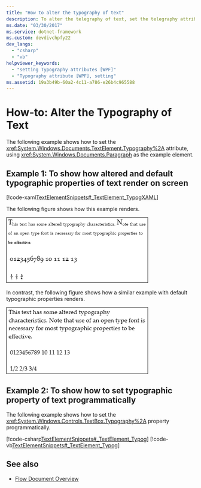 ```yaml
---
title: "How to alter the typography of text"
description: To alter the telegraphy of text, set the telegraphy attribute. You can set the typographic property of text programmatically. You can see how altered and default telegraphy properties of text render on screen each with an example.
ms.date: "03/30/2017"
ms.service: dotnet-framework
ms.custom: devdivchpfy22
dev_langs: 
  - "csharp"
  - "vb"
helpviewer_keywords: 
  - "setting Typography attributes [WPF]"
  - "Typography attribute [WPF], setting"
ms.assetid: 19a3b49b-60a2-4c11-a786-e26b4c965588
---
```

# How-to: Alter the Typography of Text

The following example shows how to set the <xref:System.Windows.Documents.TextElement.Typography%2A> attribute, using <xref:System.Windows.Documents.Paragraph> as the example element.

## Example 1: To show how altered and default typographic properties of text render on screen

[!code-xaml[TextElementSnippets#_TextElement_TypogXAML](~/samples/snippets/csharp/VS_Snippets_Wpf/TextElementSnippets/CSharp/Window1.xaml#_textelement_typogxaml)]

The following figure shows how this example renders.

![Screenshot: Text element with altered typography](./media/textelement-typog.png "TextElement_Typog")

In contrast, the following figure shows how a similar example with default typographic properties renders.

![Screenshot: Text element with default typography](./media/textelement-typog-default.png "TextElement_Typog_Default")

## Example 2: To show how to set typographic property of text programmatically

The following example shows how to set the <xref:System.Windows.Controls.TextBox.Typography%2A> property programmatically.

[!code-csharp[TextElementSnippets#_TextElement_Typog](~/samples/snippets/csharp/VS_Snippets_Wpf/TextElementSnippets/CSharp/Window1.xaml.cs#_textelement_typog)]
[!code-vb[TextElementSnippets#_TextElement_Typog](~/samples/snippets/visualbasic/VS_Snippets_Wpf/TextElementSnippets/visualbasic/window1.xaml.vb#_textelement_typog)]

## See also

- [Flow Document Overview](flow-document-overview.md)

